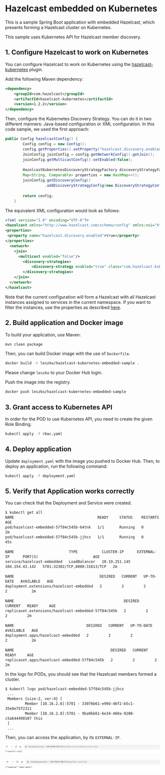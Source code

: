 # Hazelcast embedded on Kubernetes

This is a sample Spring Boot application with embedded Hazelcast, which presents forming a Hazelcast cluster on Kubernetes.

This sample uses Kubernetes API for Hazelcast member discovery.

## 1. Configure Hazelcast to work on Kubernetes

You can configure Hazelcast to work on Kubernetes using the [hazelcast-kubernetes](https://github.com/hazelcast/hazelcast-kubernetes) plugin.

Add the following Maven dependency:
```xml
<dependency>
    <groupId>com.hazelcast</groupId>
    <artifactId>hazelcast-kubernetes</artifactId>
    <version>1.2.2</version>
</dependency>
```

Then, configure the Kubernetes Discovery Strategy. You can do it in two different manners: Java-based configuration or XML configuration. In this code sample, we used the first approach:
```java
public Config hazelcastConfig() {
        Config config = new Config();
        config.getProperties().setProperty("hazelcast.discovery.enabled", "true");
        JoinConfig joinConfig = config.getNetworkConfig().getJoin();
        joinConfig.getMulticastConfig().setEnabled(false);

        HazelcastKubernetesDiscoveryStrategyFactory discoveryStrategyFactory = new HazelcastKubernetesDiscoveryStrategyFactory();
        Map<String, Comparable> properties = new HashMap<>();
        joinConfig.getDiscoveryConfig()
                  .addDiscoveryStrategyConfig(new DiscoveryStrategyConfig(discoveryStrategyFactory, properties));

        return config;
    }
``` 

The equivalent XML configuration would look as follows:
```xml
<?xml version="1.0" encoding="UTF-8"?>
<hazelcast xmlns="http://www.hazelcast.com/schema/config" xmlns:xsi="http://www.w3.org/2001/XMLSchema-instance" xsi:schemaLocation="http://www.hazelcast.com/schema/config hazelcast-config-3.10.xsd">
<properties>
 <property name="hazelcast.discovery.enabled">true</property>
</properties>
  <network>
    <join>
      <multicast enabled="false"/>
        <discovery-strategies>
            <discovery-strategy enabled="true" class="com.hazelcast.kubernetes.HazelcastKubernetesDiscoveryStrategy"/>
        </discovery-strategies>
    </join>
  </network>
</hazelcast>
```

Note that the current configuration will form a Hazelcast with all Hazelcast instances assigned to services in the current namespace. If you want to filter the instances, use the properties as described [here](https://github.com/hazelcast/hazelcast-kubernetes).

## 2. Build application and Docker image

To build your application, use Maven:
```bash
mvn clean package
```

Then, you can build Docker image with the use of `Dockerfile`.
```bash
docker build -t leszko/hazelcast-kubernetes-embedded-sample .
```

Please change `leszko` to your Docker Hub login.

Push the image into the registry.

```bash
docker push leszko/hazelcast-kubernetes-embedded-sample
```

## 3. Grant access to Kubernetes API

In order for the POD to use Kubernetes API, you need to create the given Role Binding.

```bash
kubectl apply -f rbac.yaml
```

## 4. Deploy application

Update `deployment.yaml` with the image you pushed to Docker Hub. Then, to deploy an application, run the following command:

```bash
kubectl apply -f deployment.yaml
```

## 5. Verify that Application works correctly

You can check that the Deployment and Service were created.

```
$ kubectl get all
NAME                                      READY     STATUS    RESTARTS   AGE
pod/hazelcast-embedded-57f84c545b-64tnk   1/1       Running   0          2m
pod/hazelcast-embedded-57f84c545b-jjhcs   1/1       Running   0          45s

NAME                         TYPE           CLUSTER-IP      EXTERNAL-IP      PORT(S)                         AGE
service/hazelcast-embedded   LoadBalancer   10.19.251.145   104.154.43.142   5701:32302/TCP,8080:31613/TCP   2m

NAME                                       DESIRED   CURRENT   UP-TO-DATE   AVAILABLE   AGE
deployment.extensions/hazelcast-embedded   2         2         2            2           2m

NAME                                                  DESIRED   CURRENT   READY     AGE
replicaset.extensions/hazelcast-embedded-57f84c545b   2         2         2         2m

NAME                                 DESIRED   CURRENT   UP-TO-DATE   AVAILABLE   AGE
deployment.apps/hazelcast-embedded   2         2         2            2           2m

NAME                                            DESIRED   CURRENT   READY     AGE
replicaset.apps/hazelcast-embedded-57f84c545b   2         2         2         2m
```

In the logs for PODs, you should see that the Hazelcast members formed a cluster.

```
$ kubectl logs pod/hazelcast-embedded-57f84c545b-jjhcs
 ...
 Members {size:2, ver:4} [
         Member [10.16.2.6]:5701 - 33076b61-e99d-46f2-b5c1-35e0e75f2311
         Member [10.16.2.8]:5701 - 9ba9bb61-6e34-460a-9208-c5a644490107 this
 ]
 ...
```

Then, you can access the application, by its `EXTERNAL-IP`.

![Verify Application](markdown/verify-application-1.png)

![Verify Application](markdown/verify-application-2.png)